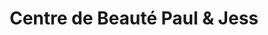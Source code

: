 ---
title: "Centre de Beauté Paul & Jess"
url: /issy-les-moulineaux/centre-de-beaute-paul-und-jess/
shop: Friseur
---